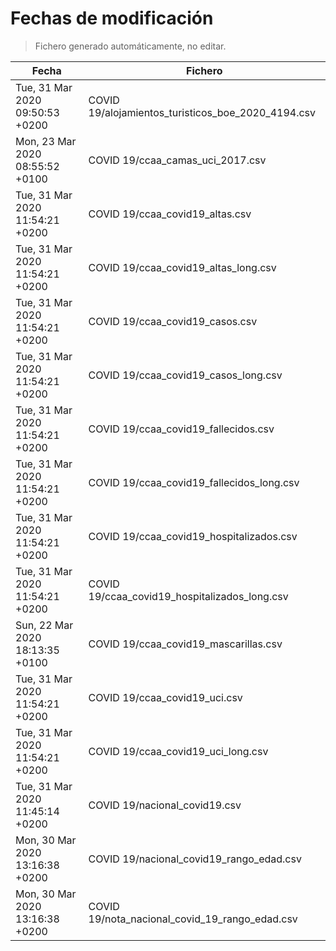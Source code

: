 # Fechas de modificación

> Fichero generado automáticamente, no editar.

| Fecha                           | Fichero                  |
|---------------------------------|--------------------------|
| Tue, 31 Mar 2020 09:50:53 +0200  | COVID 19/alojamientos_turisticos_boe_2020_4194.csv |
| Mon, 23 Mar 2020 08:55:52 +0100  | COVID 19/ccaa_camas_uci_2017.csv |
| Tue, 31 Mar 2020 11:54:21 +0200  | COVID 19/ccaa_covid19_altas.csv |
| Tue, 31 Mar 2020 11:54:21 +0200  | COVID 19/ccaa_covid19_altas_long.csv |
| Tue, 31 Mar 2020 11:54:21 +0200  | COVID 19/ccaa_covid19_casos.csv |
| Tue, 31 Mar 2020 11:54:21 +0200  | COVID 19/ccaa_covid19_casos_long.csv |
| Tue, 31 Mar 2020 11:54:21 +0200  | COVID 19/ccaa_covid19_fallecidos.csv |
| Tue, 31 Mar 2020 11:54:21 +0200  | COVID 19/ccaa_covid19_fallecidos_long.csv |
| Tue, 31 Mar 2020 11:54:21 +0200  | COVID 19/ccaa_covid19_hospitalizados.csv |
| Tue, 31 Mar 2020 11:54:21 +0200  | COVID 19/ccaa_covid19_hospitalizados_long.csv |
| Sun, 22 Mar 2020 18:13:35 +0100  | COVID 19/ccaa_covid19_mascarillas.csv |
| Tue, 31 Mar 2020 11:54:21 +0200  | COVID 19/ccaa_covid19_uci.csv |
| Tue, 31 Mar 2020 11:54:21 +0200  | COVID 19/ccaa_covid19_uci_long.csv |
| Tue, 31 Mar 2020 11:45:14 +0200  | COVID 19/nacional_covid19.csv |
| Mon, 30 Mar 2020 13:16:38 +0200  | COVID 19/nacional_covid19_rango_edad.csv |
| Mon, 30 Mar 2020 13:16:38 +0200  | COVID 19/nota_nacional_covid_19_rango_edad.csv |
